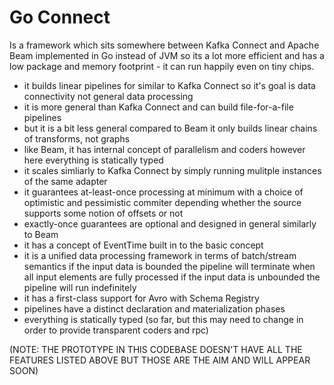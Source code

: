 # Go Connect

Is a framework which sits somewhere between Kafka Connect and Apache Beam implemented in Go instead of JVM so its 
a lot more efficient and has a low package and memory footprint - it can run happily even on tiny chips.

- it builds linear pipelines for similar to Kafka Connect so it's goal is data connectivity not general data processing 
- it is more general than Kafka Connect and can build file-for-a-file pipelines
- but it is a bit less general compared to Beam it only builds linear chains of transforms, not graphs  
- like Beam, it has internal concept of parallelism and coders however here everything is statically typed 
- it scales simliarly to Kafka Connect by simply running mulitple instances of the same adapter
- it guarantees at-least-once processing at minimum 
  with a choice of optimistic and pessimistic commiter depending whether the source supports some notion of offsets or not
- exactly-once guarantees are optional and designed in general similarly to Beam   
- it has a concept of EventTime built in to the basic concept
- it is a unified data processing framework in terms of batch/stream semantics 
  if the input data is bounded the pipeline will terminate when all input elements are fully processed
  if the input data is unbounded the pipeline will run indefinitely 
- it has a first-class support for Avro with Schema Registry
- pipelines have a distinct declaration and materialization phases  
- everything is statically typed (so far, but this may need to change in order to provide transparent coders and rpc)

(NOTE: THE PROTOTYPE IN THIS CODEBASE DOESN'T HAVE ALL THE FEATURES LISTED ABOVE BUT THOSE ARE THE AIM AND WILL APPEAR SOON)
